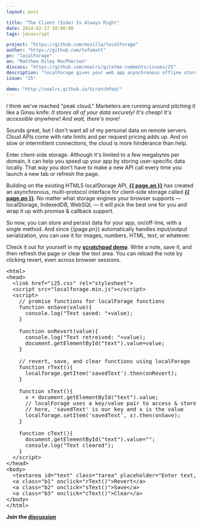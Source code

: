 ```yaml
---
layout: post

title: "The Client (Side) Is Always Right"
date: 2014-02-27 10:00:00
tags: javascript

project: "https://github.com/mozilla/localForage"
author: "https://github.com/tofumatt"
pn: "localForage"
an: "Matthew Riley MacPherson"
discuss: "https://github.com/nealrs/gitatme-comments/issues/25"
description: "localForage gives your web app asynchronous offline storage" 
issue: "25"

demo: "http://nealrs.github.io/ScratchPad/"
---
```


I think we've reached "peak cloud." Marketers are running around pitching it like a Ginsu knife: _It stores all of your data securely! It's cheap! It's accessible anywhere! And wait, there's more!_

Sounds great, but I don't want all of my personal data on remote servers. Cloud APIs come with rate limits and per request pricing adds up. And on slow or intermittent connections, the cloud is more hinderance than help. 

Enter client-side storage. Although it's limited to a few megabytes per domain, it can help you speed up your app by storing user-specific data locally. That way you don't have to make a new API call every time you launch a new tab or refresh the page. 

Building on the existing HTML5 localStorage API, <strong><a href="{{ page.author }}" target="_blank" title="{{ page.an }} on GitHub">{{ page.an }}</a></strong> has created an asynchronous, multi-protocol interface for client-side storage called <strong><a href="{{ page.project }}" target="_blank" title="{{ page.pn }} on GitHub">{{ page.pn }}</a></strong>. No matter what storage engines your browser supports &mdash; localStorage, IndexedDB, WebSQL &mdash; it will pick the best one for you and wrap it up with promise & callback support. 

So now, you can store and persist data for your app, on/off-line, with a single method. And since {{page.pn}} automatically handles input/output serialization, you can use it for images, numbers, HTML, text, or whatever.

Check it out for yourself in my <strong><a href="{{ page.demo }}" target="_blank" title="localForage demo">scratchpad demo</a></strong>. Write a note, save it, and then refresh the page or clear the text area. You can reload the note by clicking revert, even across browser sessions.

<pre class="prettyprint lang-html">
&lt;html&gt;
&lt;head&gt;
  &lt;link href="i25.css" rel="stylesheet"&gt;
  &lt;script src="localforage.min.js"&gt;&lt;/script&gt;
  &lt;script&gt; 
    // promise functions for localForage functions
    function onSave(value){
	  console.log("Text saved: "+value);
	}

	function onRevert(value){
	  console.log("Text retreived: "+value);
	  document.getElementById("text").value=value;
	}
	
	// revert, save, and clear functions using localForage
	function rText(){
	  localforage.getItem('savedText').then(onRevert);
	}

	function sText(){
	  x = document.getElementById("text").value;
	  // localForage uses a key/value pair to access & store data
	  // here, 'savedText' is our key and x is the value
	  localforage.setItem('savedText', x).then(onSave);
	}

	function cText(){
	  document.getElementById("text").value="";
	  console.log("Text cleared");
	}
  &lt;/script&gt;
&lt;/head&gt;
&lt;body&gt;
  &lt;textarea id="text" class="tarea" placeholder="Enter text, save it, clear it, and revert it!"&gt;&lt;/textarea&gt;&lt;br/&gt;
  &lt;a class="b1" onclick="rText()"&gt;Revert&lt;/a&gt;&nbsp;&nbsp;
  &lt;a class="b2" onclick="sText()"&gt;Save&lt;/a&gt;&nbsp;&nbsp;
  &lt;a class="b3" onclick="cText()"&gt;Clear&lt;/a&gt;
&lt;/body&gt;
&lt;/html&gt;
</pre>

<p><strong>Join the <a class = "nodeco" href="{{ page.url }}#comments" title="Discuss this issue of Git @ Me online"><i class="icon-comments icon-large "></i> discussion</a></strong></p>